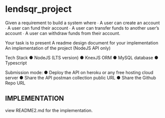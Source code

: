 # lendsqr_project

Given a requirement to build a system where
∙ A user can create an account
∙ A user can fund their account
∙ A user can transfer funds to another user’s account
∙ A user can withdraw funds from their account.

Your task is to present
A readme design document for your implementation
An implementation of the project (NodeJS API only)

Tech Stack
● NodeJS (LTS version)
● KnexJS ORM
● MySQL database
● Typescript

Submission mode:
● Deploy the API on heroku or any free hosting cloud server
● Share the API postman collection public URL
● Share the Github Repo URL

## IMPLEMENTATION
view README2.md for the implementation.
